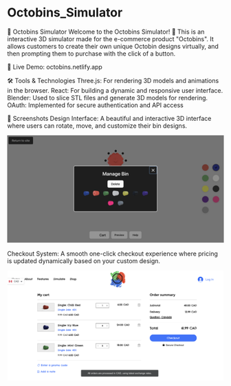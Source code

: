 # Octobins_Simulator

🧩 Octobins Simulator
Welcome to the Octobins Simulator! 🎉 This is an interactive 3D simulator made for the e-commerce product "Octobins". It allows customers to create their own unique Octobin designs virtually, and then prompting them to purchase with the click of a button.

🔗 Live Demo: octobins.netlify.app

🛠️ Tools & Technologies
Three.js: For rendering 3D models and animations in the browser.
React: For building a dynamic and responsive user interface.
Blender: Used to slice STL files and generate 3D models for rendering.
OAuth: Implemented for secure authentication and API access

📸 Screenshots
Design Interface: A beautiful and interactive 3D interface where users can rotate, move, and customize their bin designs.

![Simulator](imgs_for_readme/simulator.png)

Checkout System: A smooth one-click checkout experience where pricing is updated dynamically based on your custom design.

![Checkout](imgs_for_readme/checkout.png)
